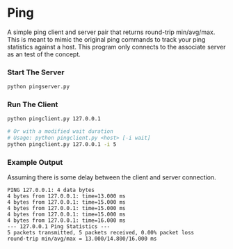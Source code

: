 # Ping
A simple ping client and server pair that returns round-trip min/avg/max. This is meant to mimic the original ping commands to track your ping statistics against a host. This program only connects to the associate server as an test of the concept.

### Start The Server
```bash
python pingserver.py
```

### Run The Client
```bash Run the client (against localhost)
python pingclient.py 127.0.0.1

# Or with a modified wait duration
# Usage: python pingclient.py <host> [-i wait]
python pingclient.py 127.0.0.1 -i 5
```

### Example Output
Assuming there is some delay between the client and server connection.
```
PING 127.0.0.1: 4 data bytes
4 bytes from 127.0.0.1: time=13.000 ms
4 bytes from 127.0.0.1: time=15.000 ms
4 bytes from 127.0.0.1: time=15.000 ms
4 bytes from 127.0.0.1: time=15.000 ms
4 bytes from 127.0.0.1: time=16.000 ms
--- 127.0.0.1 Ping Statistics ---
5 packets transmitted, 5 packets received, 0.00% packet loss
round-trip min/avg/max = 13.000/14.800/16.000 ms
```
